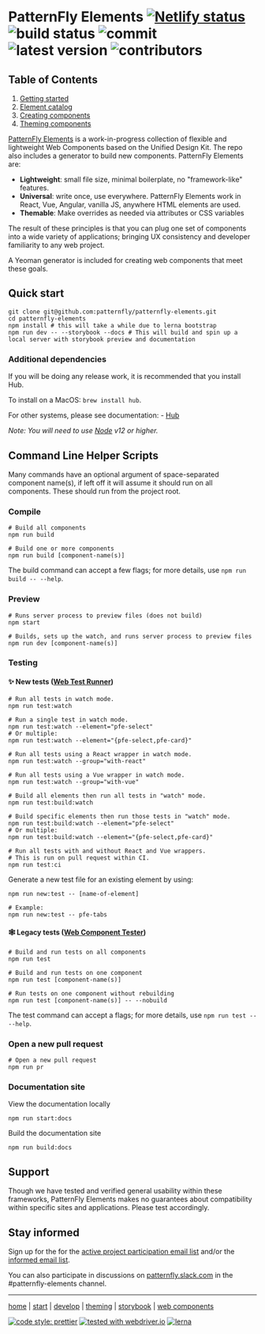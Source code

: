 # PatternFly Elements [![Netlify status](https://api.netlify.com/api/v1/badges/bf40e3e7-4f98-4088-91d9-112dbe8a1872/deploy-status)](https://patternfly-elements.netlify.app) ![build status](https://img.shields.io/github/workflow/status/patternfly/patternfly-elements/Build%20&%20test/master) ![commit](https://badgen.net/github/last-commit/patternfly/patternfly-elements) ![latest version](https://img.shields.io/github/lerna-json/v/patternfly/patternfly-elements?label=version) ![contributors](https://img.shields.io/github/contributors/patternfly/patternfly-elements)

## Table of Contents

1. [Getting started][getting-started]
2. [Element catalog][catalog]
3. [Creating components][creating]
4. [Theming components][theming]

[PatternFly Elements][pfe-home] is a work-in-progress collection of flexible and lightweight Web Components based on the Unified Design Kit. The repo also includes a generator to build new components. PatternFly Elements are:

- **Lightweight**: small file size, minimal boilerplate, no "framework-like" features.
- **Universal**: write once, use everywhere. PatternFly Elements work in React, Vue, Angular, vanilla JS, anywhere HTML elements are used.
- **Themable**: Make overrides as needed via attributes or CSS variables

The result of these principles is that you can plug one set of components into a wide variety of applications; bringing UX consistency and developer familiarity to any web project.

A Yeoman generator is included for creating web components that meet these goals.

## Quick start
```
git clone git@github.com:patternfly/patternfly-elements.git
cd patternfly-elements
npm install # this will take a while due to lerna bootstrap
npm run dev -- --storybook --docs # This will build and spin up a local server with storybook preview and documentation
```

### Additional dependencies
If you will be doing any release work, it is recommended that you install Hub.

To install on a MacOS: `brew install hub`.

For other systems, please see documentation:
    - [Hub](https://hub.github.com/)

_Note: You will need to use [Node](https://nodejs.org/en/) v12 or higher._

## Command Line Helper Scripts
Many commands have an optional argument of space-separated component name(s), if left off it will assume it should run on all components. These should run from the project root.

### Compile

```shell
# Build all components
npm run build

# Build one or more components
npm run build [component-name(s)]
```

The build command can accept a few flags; for more details, use `npm run build -- --help`.

### Preview

```shell
# Runs server process to preview files (does not build)
npm start

# Builds, sets up the watch, and runs server process to preview files
npm run dev [component-name(s)]
```

### Testing

#### ✨ New tests ([Web Test Runner](https://modern-web.dev/docs/test-runner/overview/))

```shell
# Run all tests in watch mode.
npm run test:watch

# Run a single test in watch mode.
npm run test:watch --element="pfe-select"
# Or multiple:
npm run test:watch --element="{pfe-select,pfe-card}"

# Run all tests using a React wrapper in watch mode.
npm run test:watch --group="with-react"

# Run all tests using a Vue wrapper in watch mode.
npm run test:watch --group="with-vue"

# Build all elements then run all tests in "watch" mode.
npm run test:build:watch

# Build specific elements then run those tests in "watch" mode.
npm run test:build:watch --element="pfe-select"
# Or multiple:
npm run test:build:watch --element="{pfe-select,pfe-card}"

# Run all tests with and without React and Vue wrappers.
# This is run on pull request within CI.
npm run test:ci
```

Generate a new test file for an existing element by using:

```shell
npm run new:test -- [name-of-element]

# Example:
npm run new:test -- pfe-tabs
```

#### 🕸 Legacy tests ([Web Component Tester](https://github.com/Polymer/web-component-tester))

```shell
# Build and run tests on all components
npm run test

# Build and run tests on one component
npm run test [component-name(s)]

# Run tests on one component without rebuilding
npm run test [component-name(s)] -- --nobuild
```

The test command can accept a flags; for more details, use `npm run test -- --help`.

### Open a new pull request

```shell
# Open a new pull request
npm run pr
```

### Documentation site
View the documentation locally
```shell
npm run start:docs
```

Build the documentation site
```shell
npm run build:docs
```

## Support

Though we have tested and verified general usability within these frameworks, PatternFly Elements makes no guarantees about compatibility within specific sites and applications. Please test accordingly.


## Stay informed

Sign up for the for the [active project participation email list](https://www.redhat.com/mailman/listinfo/patternfly-elements-contribute) and/or the [informed email list](https://www.redhat.com/mailman/listinfo/patternfly-elements-announce).

You can also participate in discussions on [patternfly.slack.com](https://patternfly.slack.com) in the #patternfly-elements channel.

---

[home][pfe-home] |
[start][getting-started] |
[develop][creating] |
[theming][theming] |
[storybook][catalog] |
[web components][wc-org]


[pfe-home]: https://patternflyelements.org
[getting-started]: https://patternflyelements.org/get-started
[catalog]: https://patternflyelements.org/components
[creating]: https://patternflyelements.org/docs/develop/create/
[theming]: https://patternflyelements.org/theming/
[wc-org]: https://webcomponents.org

[![code style: prettier](https://img.shields.io/badge/code_style-prettier-ff69b4.svg?style=flat)](https://github.com/prettier/prettier) [![tested with webdriver.io](https://img.shields.io/badge/tested%20with-webdriver.io-%23ea5906)](https://webdriver.io/) [![lerna](https://img.shields.io/badge/maintained%20with-lerna-cc00ff.svg)](https://lerna.js.org/)
